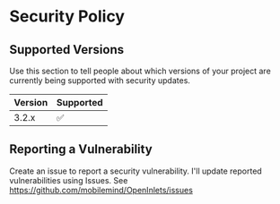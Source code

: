 # Security Policy

## Supported Versions

Use this section to tell people about which versions of your project are
currently being supported with security updates.

| Version | Supported          |
| ------- | ------------------ |
| 3.2.x   | :white_check_mark: |

## Reporting a Vulnerability

Create an issue to report a security vulnerability.
I'll update reported vulnerabilities using Issues.
See <https://github.com/mobilemind/OpenInlets/issues>
